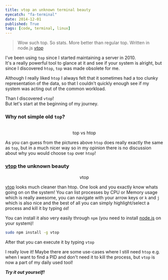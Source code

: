 ```yaml
---
title: vtop an unknown terminal beauty
eyecatch: "fa-terminal"
date: 2014-12-01
published: True
tags: [code, terminal, linux]
---
```


<blockquote>
Wow such top. So stats. More better than regular top. Written in node.js
<cite><a href="https://parall.ax/vtop">vtop</a></cite>
</blockquote>

I've been using ```top``` since I started maintaining a server in 2010. <br>
It's a really powerful tool to glance at it and see if your system is alright, but since I discovered ```htop```, ```top``` was made obsolete for me.

Although I really liked ```htop``` I always felt that it sometimes had a too clunky representation of the data, so that I couldn't quickly enough see if my system was acting out of the common workload.

Than I discovered `vtop`! <br>
But let's start at the beginning of my journey.

### Why not simple old `top`?
<center>
    <figure class="half">
        <a href="/assets/images/2014-12-01/top.png"><img src="/assets/images/2014-12-01/top.png" alt=""></a>
        <a href="/assets/images/2014-12-01/htop.png"><img src="/assets/images/2014-12-01/htop.png" alt=""></a>
        <figcaption>top vs htop</figcaption>
    </figure>
</center>

As you can guess from the pictures above ```htop``` does really exactly the same as ```top```, but in a much nicer way so in my opinion there is no discussion about why you would choose ```top``` over ```htop```!

### **[vtop][vtop]** the unknown beauty
<center>
    <figure>
        <a href="/assets/images/2014-12-01/vtop.png"><img src="/assets/images/2014-12-01/vtop.png" alt=""></a>
        <figcaption>vtop</figcaption>
    </figure>
</center>

[vtop][vtop] looks much cleaner than htop. One look and you exactly know whats going on on the system! You can list processes by CPU or Memory usage which is really awesome, you can navigate with your arrow keys or `k` and `j` which is also nice and the best of all you can simply highlight/select a process and kill it by typing `dd`!

You can install it also very easily through `npm` (you need to install [node.js](http://nodejs.org/) on your system)!

``` bash
sudo npm install -g vtop
```

After that you can execute it by typing `vtop`

I really love it! Maybe there are some use-cases where I still need `htop` e.g. when I want to find a PID and don't need it to kill the process, but `vtop` is now a part of my daily used tool!

***Try it out yourself!***


[vtop]: https://github.com/MrRio/vtop
